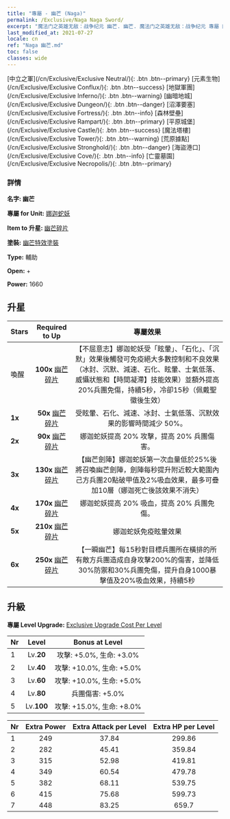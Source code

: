 ```yaml
---
title: "專屬 - 幽芒 (Naga)"
permalink: /Exclusive/Naga Naga Sword/
excerpt: "魔法门之英雄无敌：战争纪元 幽芒. 幽芒. 魔法门之英雄无敌：战争纪元 專屬 幽芒. 娜迦蛇妖 專屬."
last_modified_at: 2021-07-27
locale: cn
ref: "Naga 幽芒.md"
toc: false
classes: wide
---
```

 [中立之軍](/cn/Exclusive/Exclusive Neutral/){: .btn .btn--primary} [元素生物](/cn/Exclusive/Exclusive Conflux/){: .btn .btn--success} [地獄軍團](/cn/Exclusive/Exclusive Inferno/){: .btn .btn--warning} [幽暗地城](/cn/Exclusive/Exclusive Dungeon/){: .btn .btn--danger} [沼澤要塞](/cn/Exclusive/Exclusive Fortress/){: .btn .btn--info} [森林壁壘](/cn/Exclusive/Exclusive Rampart/){: .btn .btn--primary} [平原城堡](/cn/Exclusive/Exclusive Castle/){: .btn .btn--success} [魔法塔樓](/cn/Exclusive/Exclusive Tower/){: .btn .btn--warning} [荒原據點](/cn/Exclusive/Exclusive Stronghold/){: .btn .btn--danger} [海盜港口](/cn/Exclusive/Exclusive Cove/){: .btn .btn--info} [亡靈墓園](/cn/Exclusive/Exclusive Necropolis/){: .btn .btn--primary} 

### 詳情
 **名字: 幽芒** 

 **專屬 for Unit:** [娜迦蛇妖](/cn/units/Naga/) 

 **Item to 升星:** [幽芒碎片](/cn/Items/con_987/)

 **塗裝:** [幽芒特效塗裝](/cn/Items/con_655/)

 **Type:** 輔助

 **Open:** +

 **Power:** 1660

## 升星

  |     Stars    |  Required to Up | 專屬效果 |
  |:-------------|:---------------:|:---------------:|
  |  喚醒  | **100x** [幽芒碎片](/cn/Items/con_987/) | 【不屈意志】娜迦蛇妖受「眩暈」、「石化」、「沉默」效果後觸發可免疫絕大多數控制和不良效果（冰封、沉默、減速、石化、眩暈、士氣低落、威懾狀態和【時間凝滯】技能效果）並額外提高20%兵團免傷，持續5秒，冷卻15秒（佩戴聖徽後生效） |
  | **1x** <i class="fas fa-star"/> | **50x** [幽芒碎片](/cn/Items/con_987/) | 受眩暈、石化、減速、冰封、士氣低落、沉默效果的影響時間減少 50%。 |
  | **2x** <i class="fas fa-star"/> | **90x** [幽芒碎片](/cn/Items/con_987/) | 娜迦蛇妖提高 20% 攻擊，提高 20% 兵團傷害。 |
  | **3x** <i class="fas fa-star"/> | **130x** [幽芒碎片](/cn/Items/con_987/) | 【幽芒劍陣】娜迦蛇妖第一次血量低於25%後將召喚幽芒劍陣，劍陣每秒提升附近較大範圍內己方兵團20點破甲值及2%吸血效果，最多可疊加10層（娜迦死亡後該效果不消失） |
  | **4x** <i class="fas fa-star"/> | **170x** [幽芒碎片](/cn/Items/con_987/) | 娜迦蛇妖提高 20% 吸血，提高 20% 兵團免傷。 |
  | **5x** <i class="fas fa-star"/> | **210x** [幽芒碎片](/cn/Items/con_987/) | 娜迦蛇妖免疫眩暈效果 |
  | **6x** <i class="fas fa-star"/> | **250x** [幽芒碎片](/cn/Items/con_987/) | 【一瞬幽芒】每15秒對目標兵團所在橫排的所有敵方兵團造成自身攻擊200%的傷害，並降低30%防禦和30%兵團免傷，提升自身1000暴擊值及20%吸血效果，持續5秒 |


## 升級
 **專屬 Level Upgrade:** [Exclusive Upgrade Cost Per Level](/Exclusive/ExclusiveUpgradeCostPerLevel/)

  |  Nr  |   Level  | Bonus at Level |
  |:-----|:--------:|:--------------:|
  | 1 | Lv.**20** | 攻擊: +5.0%, 生命: +3.0% |
  | 2 | Lv.**40** | 攻擊: +10.0%, 生命: +5.0% |
  | 3 | Lv.**60** | 攻擊: +10.0%, 生命: +5.0% |
  | 4 | Lv.**80** | 兵團傷害: +5.0% |
  | 5 | Lv.**100** | 攻擊: +15.0%, 生命: +8.0% |


  |  Nr  |  Extra Power | Extra Attack per Level | Extra HP per Level |
  |:-----|:--------:|:--------:|:--------:|
  | 1 | 249 | 37.84 | 299.86 |
  | 2 | 282 | 45.41 | 359.84 |
  | 3 | 315 | 52.98 | 419.81 |
  | 4 | 349 | 60.54 | 479.78 |
  | 5 | 382 | 68.11 | 539.75 |
  | 6 | 415 | 75.68 | 599.73 |
  | 7 | 448 | 83.25 | 659.7 |


